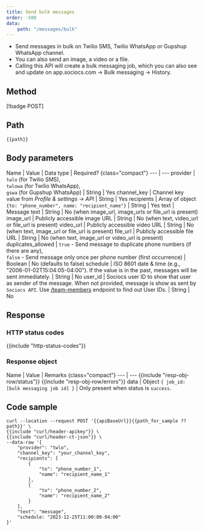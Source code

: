 ```yaml
---
title: Send bulk messages
order: -500
data:
    path: "/messages/bulk"
---
```


- Send messages in bulk on Twilio SMS, Twilio WhatsApp or Gupshup WhatsApp channel.
- You can also send an image, a video or a file.
- Calling this API will create a bulk messaging job, which you can also see and update on app.sociocs.com -> Bulk messaging -> History.

## Method

[!badge POST]

## Path

`{{path}}`

## Body parameters

Name | Value | Data type | Required? {class="compact"}
--- | ---
provider | `twlo` (for Twilio SMS), <br />`twlowa` (for Twilio WhatsApp), <br />`gswa` (for Gupshup WhatsApp) | String | Yes
channel_key | Channel key value from *Profile & settings -> API* | String | Yes
recipients | Array of object `{to: "phone_number", name: "recipient_name"}` | String | Yes
text | Message text | String | No (when image_url, image_urls or file_url is present)
image_url | Publicly accessible image URL | String | No (when text, video_url or file_url is present)
video_url | Publicly accessible video URL | String | No (when text, image_url or file_url is present)
file_url | Publicly accessible file URL | String | No (when text, image_url or video_url is present)
duplicates_allowed | `true` - Send message to duplicate phone numbers (if there are any), <br /> `false` - Send message only once per phone number (first occurrence) | Boolean | No (defaults to false)
schedule | ISO 8601 date & time (e.g., "2006-01-02T15:04:05-04:00"). If the value is in the past, messages will be sent immediately. | String | No
user_id | Sociocs user ID to show that user as sender of the message. When not provided, message is show as sent by `Sociocs API`. Use [/team-members](/api/team-members/list.md) endpoint to find out User IDs. | String | No

## Response

### HTTP status codes

{{include "http-status-codes"}}

### Response object

Name | Value | Remarks {class="compact"}
--- | ---
{{include "resp-obj-row/status"}}
{{include "resp-obj-row/errors"}}
data | Object `{ job_id: [bulk messaging job id] }` | Only present when status is `success`.

## Code sample

```shell
curl --location --request POST '{{apiBaseUrl}}{{path_for_sample ?? path}}' \
{{include "curl/header-apikey"}} \
{{include "curl/header-ct-json"}} \
--data-raw '{
    "provider": "twlo",
    "channel_key": "your_channel_key",
    "recipients": [
        {
            "to": "phone_number_1",
            "name": "recipient_name_1"
        },
        {
            "to": "phone_number_2",
            "name": "recipient_name_2"
        }
    ],
    "text": "message",
    "schedule: "2023-12-25T11:00:00-04:00"
}'
```